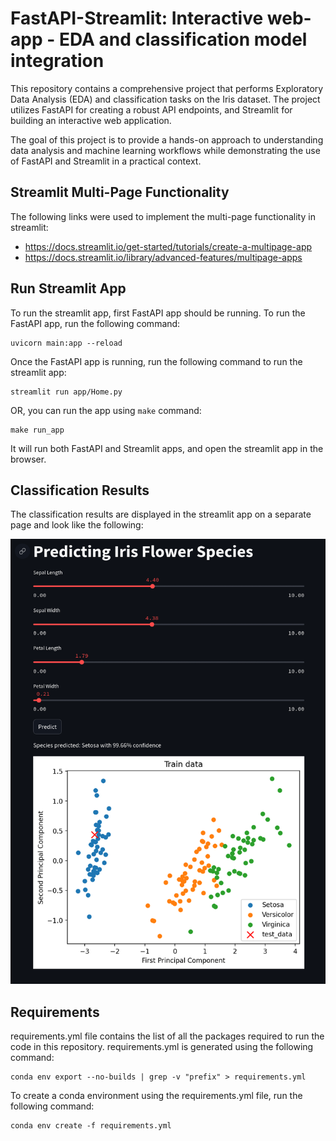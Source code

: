 # FastAPI-Streamlit: Interactive web-app - EDA and classification model integration

This repository contains a comprehensive project that performs Exploratory Data Analysis (EDA) and classification tasks on the Iris dataset. The project utilizes FastAPI for creating a robust API endpoints, and Streamlit for building an interactive web application.

The goal of this project is to provide a hands-on approach to understanding data analysis and machine learning workflows while demonstrating the use of FastAPI and Streamlit in a practical context.

## Streamlit Multi-Page Functionality
The following links were used to implement the multi-page functionality in streamlit:
 - https://docs.streamlit.io/get-started/tutorials/create-a-multipage-app
 - https://docs.streamlit.io/library/advanced-features/multipage-apps


## Run Streamlit App
To run the streamlit app, first FastAPI app should be running. To run the FastAPI app, run the following command:

```
uvicorn main:app --reload
```
Once the FastAPI app is running, run the following command to run the streamlit app:
```
streamlit run app/Home.py
```

OR, you can run the app using `make` command:
```
make run_app
```
It will run both FastAPI and Streamlit apps, and open the streamlit app in the browser. 

## Classification Results
The classification results are displayed in the streamlit app on a separate page and look like the following:

![Classification Results](images/iris_data_classification_result.png)

## Requirements
requirements.yml file contains the list of all the packages required to run the code in this repository. requirements.yml is generated using the following command:

```
conda env export --no-builds | grep -v "prefix" > requirements.yml
```
To create a conda environment using the requirements.yml file, run the following command:

```
conda env create -f requirements.yml
```
